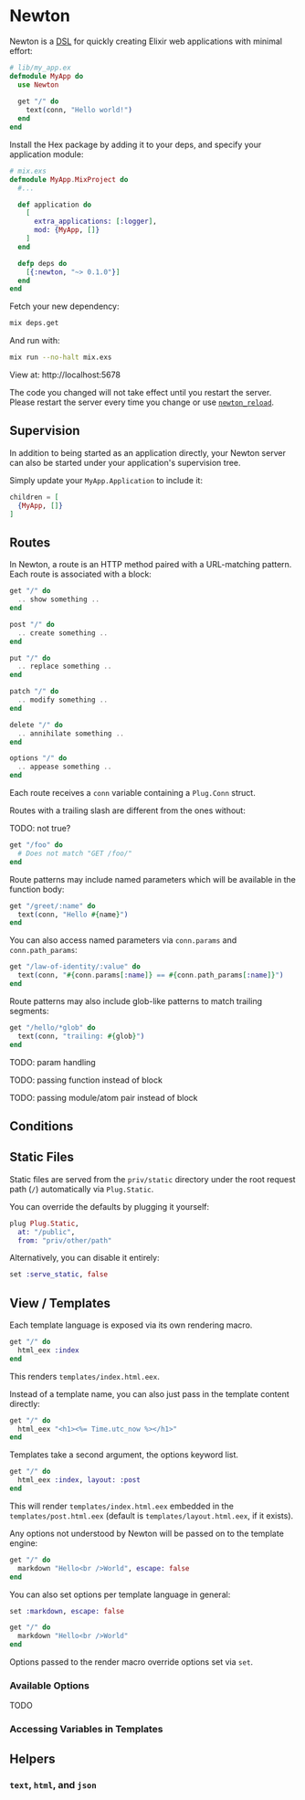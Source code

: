 # Newton

Newton is a [DSL](https://en.wikipedia.org/wiki/Domain-specific_language) for quickly creating Elixir web applications with minimal effort:

```elixir
# lib/my_app.ex
defmodule MyApp do
  use Newton
  
  get "/" do
    text(conn, "Hello world!")
  end
end
```

Install the Hex package by adding it to your deps, and specify your application module:

```elixir
# mix.exs
defmodule MyApp.MixProject do
  #...

  def application do
    [
      extra_applications: [:logger],
      mod: {MyApp, []}
    ]
  end

  defp deps do
    [{:newton, "~> 0.1.0"}]
  end
end
```

Fetch your new dependency:

```bash
mix deps.get
```

And run with:

```bash
mix run --no-halt mix.exs
```

View at: http://localhost:5678

The code you changed will not take effect until you restart the server. Please restart the server every time you change or use [`newton_reload`](https://github.com/kevinlang/newton_reload).

## Supervision

In addition to being started as an application directly, your Newton server can also be started under your application's supervision tree.

Simply update your `MyApp.Application` to include it:

```elixir
children = [
  {MyApp, []}
]
```

## Routes

In Newton, a route is an HTTP method paired with a URL-matching pattern. Each route is associated with a block:

```elixir
get "/" do
  .. show something ..
end

post "/" do
  .. create something ..
end

put "/" do
  .. replace something ..
end

patch "/" do
  .. modify something ..
end

delete "/" do
  .. annihilate something ..
end

options "/" do
  .. appease something ..
end
```

Each route receives a `conn` variable containing a `Plug.Conn` struct. 

Routes with a trailing slash are different from the ones without:

TODO: not true?

```elixir
get "/foo" do
  # Does not match "GET /foo/"
end
```

Route patterns may include named parameters which will be available in the function body:

```elixir
get "/greet/:name" do
  text(conn, "Hello #{name}")
end
```

You can also access named parameters via `conn.params` and `conn.path_params`:

```elixir
get "/law-of-identity/:value" do
  text(conn, "#{conn.params[:name]} == #{conn.path_params[:name]}")
end
```

Route patterns may also include glob-like patterns to match trailing segments:

```elixir
get "/hello/*glob" do
  text(conn, "trailing: #{glob}")
end
```

TODO: param handling

TODO: passing function instead of block

TODO: passing module/atom pair instead of block


## Conditions



## Static Files

Static files are served from the `priv/static` directory under the root request path (`/`) automatically via `Plug.Static`. 

You can override the defaults by plugging it yourself:

```elixir
plug Plug.Static,
  at: "/public",
  from: "priv/other/path"
```

Alternatively, you can disable it entirely:

```elixir
set :serve_static, false
```

## View / Templates

Each template language is exposed via its own rendering macro. 

```elixir
get "/" do
  html_eex :index
end
```

This renders `templates/index.html.eex`.

Instead of a template name, you can also just pass in the template content directly:

```elixir
get "/" do
  html_eex "<h1><%= Time.utc_now %></h1>"
end
```

Templates take a second argument, the options keyword list.

```elixir
get "/" do
  html_eex :index, layout: :post
end
```

This will render `templates/index.html.eex` embedded in the `templates/post.html.eex` (default is `templates/layout.html.eex`, if it exists).

Any options not understood by Newton will be passed on to the template engine:

```elixir
get "/" do
  markdown "Hello<br />World", escape: false
end
```

You can also set options per template language in general:

```elixir
set :markdown, escape: false

get "/" do
  markdown "Hello<br />World"
end
```

Options passed to the render macro override options set via `set`.

### Available Options

TODO

### Accessing Variables in Templates


## Helpers

### `text`, `html`, and `json`


